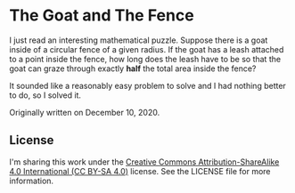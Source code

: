# The Goat and The Fence

I just read an interesting mathematical puzzle. Suppose there is a goat inside of a circular fence of a given radius. If the goat has a leash attached to a point inside the fence, how long does the leash have to be so that the goat can graze through exactly **half** the total area inside the fence?

It sounded like a reasonably easy problem to solve and I had nothing better to do, so I solved it.

Originally written on December 10, 2020.

## License

I'm sharing this work under the [Creative Commons Attribution-ShareAlike 4.0 International (CC BY-SA 4.0)](http://creativecommons.org/licenses/by-sa/4.0/) license. See the LICENSE file for more information.
